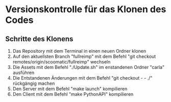 # Versionskontrolle für das Klonen des Codes

## Schritte des Klonens

1. Das Repository mit dem Terminal in einen neuen Ordner klonen
2. Auf den aktuellsten Branch "fullreimp" mit dem Befehl "git checkout remotes/origin/scoomatic/fullreimp" wechseln
3. Die Assets mit dem Befehl "./Update.sh" im enstandenen Ordner "carla" ausführen
4. Die Entstandenen Änderungen mit dem Befehl "git checkout - - ./" rückgängig machen
5. Den Server mit dem Befehl "make launch" kompilieren
6. Den Client mit dem Befehl "make PythonAPI" kompilieren